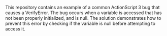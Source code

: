 This repository contains an example of a common ActionScript 3 bug that causes a VerifyError. The bug occurs when a variable is accessed that has not been properly initialized, and is null. The solution demonstrates how to prevent this error by checking if the variable is null before attempting to access it.